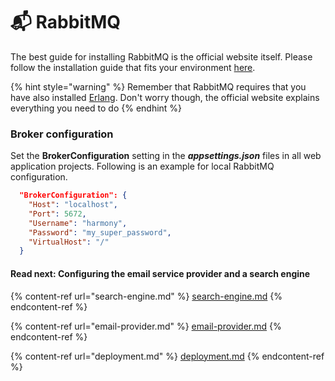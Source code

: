 # 📬 RabbitMQ

The best guide for installing RabbitMQ is the official website itself. Please follow the installation guide that fits your environment [here](https://www.rabbitmq.com/download.html).

{% hint style="warning" %}
Remember that RabbitMQ requires that you have also installed [Erlang](https://www.rabbitmq.com/which-erlang.html). Don't worry though, the official website explains everything you need to do
{% endhint %}

### Broker configuration

Set the **BrokerConfiguration** setting in the _**appsettings.json**_ files in all web application projects. Following is an example for local RabbitMQ configuration.

```json
  "BrokerConfiguration": {
    "Host": "localhost",
    "Port": 5672,
    "Username": "harmony",
    "Password": "my_super_password",
    "VirtualHost": "/"
  }
```

#### Read next: Configuring the email service provider and a search engine

{% content-ref url="search-engine.md" %}
[search-engine.md](search-engine.md)
{% endcontent-ref %}

{% content-ref url="email-provider.md" %}
[email-provider.md](email-provider.md)
{% endcontent-ref %}

{% content-ref url="deployment.md" %}
[deployment.md](deployment.md)
{% endcontent-ref %}
